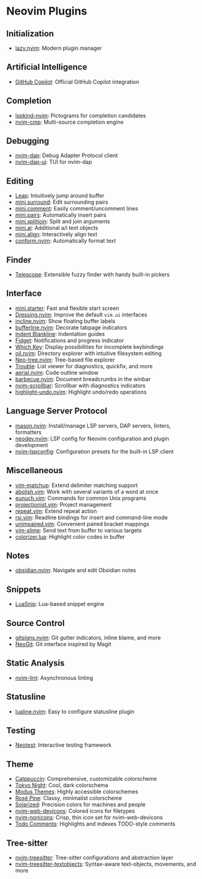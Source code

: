 <!-- Generated by nvim-plugins script -->
# Neovim Plugins
## Initialization
- [lazy.nvim](https://github.com/folke/lazy.nvim): Modern plugin manager
## Artificial Intelligence
- [GitHub Copilot](https://github.com/github/copilot.vim): Official GitHub Copilot integration
## Completion
- [lspkind-nvim](https://github.com/onsails/lspkind.nvim): Pictograms for completion candidates
- [nvim-cmp](https://github.com/hrsh7th/nvim-cmp): Multi-source completion engine
## Debugging
- [nvim-dap](https://github.com/mfussenegger/nvim-dap): Debug Adapter Protocol client
- [nvim-dap-ui](https://github.com/rcarriga/nvim-dap-ui): TUI for nvim-dap
## Editing
- [Leap](https://github.com/ggandor/leap.nvim): Intuitively jump around buffer
- [mini.surround](https://github.com/echasnovski/mini.nvim/blob/main/readmes/mini-surround.md): Edit surrounding pairs
- [mini.comment](https://github.com/echasnovski/mini.nvim/blob/main/readmes/mini-comment.md): Easily comment/uncomment lines
- [mini.pairs](https://github.com/echasnovski/mini.nvim/blob/main/readmes/mini-pairs.md): Automatically insert pairs
- [mini.splitjoin](https://github.com/echasnovski/mini.nvim/blob/main/readmes/mini-splitjoin.md): Split and join arguments
- [mini.ai](https://github.com/echasnovski/mini.nvim/blob/main/readmes/mini-ai.md): Additional a/i text objects
- [mini.align](https://github.com/echasnovski/mini.nvim/blob/main/readmes/mini-align.md): Interactively align text
- [conform.nvim](https://github.com/stevearc/conform.nvim): Automatically format text
## Finder
- [Telescope](https://github.com/nvim-telescope/telescope.nvim): Extensible fuzzy finder with handy built-in pickers
## Interface
- [mini.starter](https://github.com/echasnovski/mini.nvim/blob/main/readmes/mini-starter.md): Fast and flexible start screen
- [Dressing.nvim](https://github.com/stevearc/dressing.nvim): Improve the default `vim.ui` interfaces
- [incline.nvim](https://github.com/b0o/incline.nvim): Show floating buffer labels
- [bufferline.nvim](https://github.com/akinsho/bufferline.nvim): Decorate tabpage indicators
- [Indent Blankline](https://github.com/lukas-reineke/indent-blankline.nvim): Indentation guides
- [Fidget](https://github.com/j-hui/fidget.nvim): Notifications and progress indicator
- [Which Key](https://github.com/folke/which-key.nvim): Display possibilities for incomplete keybindings
- [oil.nvim](https://github.com/stevearc/oil.nvim): Directory explorer with intuitive filesystem editing
- [Neo-tree.nvim](https://github.com/nvim-neo-tree/neo-tree.nvim): Tree-based file explorer
- [Trouble](https://github.com/folke/trouble.nvim): List viewer for diagnostics, quickfix, and more
- [aerial.nvim](https://github.com/stevearc/aerial.nvim): Code outline window
- [barbecue.nvim](https://github.com/utilyre/barbecue.nvim): Document breadcrumbs in the winbar
- [nvim-scrollbar](https://github.com/petertriho/nvim-scrollbar): Scrollbar with diagnostics indicators
- [highlight-undo.nvim](https://github.com/tzachar/highlight-undo.nvim): Highlight undo/redo operations
## Language Server Protocol
- [mason.nvim](https://github.com/williamboman/mason.nvim): Install/manage LSP servers, DAP servers, linters, formatters
- [neodev.nvim](https://github.com/folke/neodev.nvim): LSP config for Neovim configuration and plugin development
- [nvim-lspconfig](https://github.com/neovim/nvim-lspconfig): Configuration presets for the built-in LSP client
## Miscellaneous
- [vim-matchup](https://github.com/andymass/vim-matchup): Extend delimiter matching support
- [abolish.vim](https://github.com/tpope/vim-abolish): Work with several variants of a word at once
- [eunuch.vim](https://github.com/tpope/vim-eunuch): Commands for common Unix programs
- [projectionist.vim](https://github.com/tpope/vim-projectionist): Project management
- [repeat.vim](https://github.com/tpope/vim-repeat): Extend repeat action
- [rsi.vim](https://github.com/tpope/vim-rsi): Readline bindings for insert and command-line mode
- [unimpaired.vim](https://github.com/tpope/vim-unimpaired): Convenient paired bracket mappings
- [vim-slime](https://github.com/jpalardy/vim-slime): Send text from buffer to various targets
- [colorizer.lua](https://github.com/NvChad/nvim-colorizer.lua): Highlight color codes in buffer
## Notes
- [obsidian.nvim](https://github.com/epwalsh/obsidian.nvim): Navigate and edit Obsidian notes
## Snippets
- [LuaSnip](https://github.com/L3MON4D3/LuaSnip): Lua-based snippet engine
## Source Control
- [gitsigns.nvim](https://github.com/lewis6991/gitsigns.nvim): Git gutter indicators, inline blame, and more
- [NeoGit](https://github.com/NeogitOrg/neogit): Git interface inspired by Magit
## Static Analysis
- [nvim-lint](https://github.com/mfussenegger/nvim-lint): Asynchronous linting
## Statusline
- [lualine.nvim](https://github.com/github/copilot.vim): Easy to configure statusline plugin
## Testing
- [Neotest](https://github.com/nvim-neotest/neotest): Interactive testing framework
## Theme
- [Catppuccin](https://github.com/catppuccin/catppuccin): Comprehensive, customizable colorscheme
- [Tokyo Night](https://github.com/folke/tokyonight.nvim): Cool, dark colorschema
- [Modus Themes](https://github.com/miikanissi/modus-themes.nvim): Highly accessible colorschemes
- [Rosé Pine](https://github.com/rose-pine/neovim): Classy, minimalist colorscheme
- [Solarized](https://github.com/maxmx03/solarized.nvim): Precision colors for machines and people
- [nvim-web-devicons](https://github.com/nvim-tree/nvim-web-devicons): Colored icons for filetypes
- [nvim-nonicons](https://github.com/yamatsum/nvim-nonicons): Crisp, thin icon set for nvim-web-devicons
- [Todo Comments](https://github.com/folke/todo-comments.nvim): Highlights and indexes TODO-style comments
## Tree-sitter
- [nvim-treesitter](https://github.com/nvim-treesitter/nvim-treesitter): Tree-sitter configurations and abstraction layer
- [nvim-treesitter-textobjects](https://github.com/nvim-treesitter/nvim-treesitter-textobjects): Syntax-aware text-objects, movements, and more